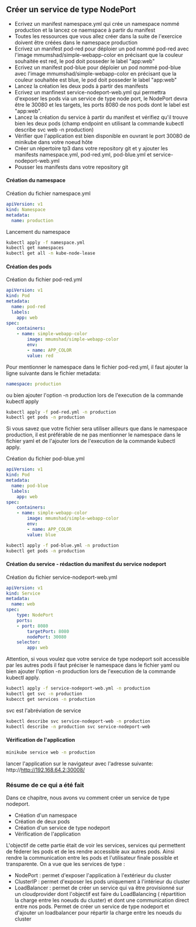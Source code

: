 ## Créer un service de type NodePort

- Ecrivez un manifest namespace.yml qui crée un namespace nommé production et la lancez ce naemspace à partir du manifest
- Toutes les ressources que vous allez créer dans la suite de l'exercice doivent être créées dans le namespace production
- Ecrivez un manifest pod-red pour déploier un pod nommé pod-red avec l'image mmumshad/simple-webapp-color en précisant que la couleur souhaitée est red, le pod doit posseder le label "app:web"
- Ecrivez un manifest pod-blue pour déploier un pod nommé pod-blue avec l'image mmumshad/simple-webapp-color en précisant que la couleur souhaitée est blue, le pod doit posseder le label "app:web"
- Lancez la création les deux pods à partir des manifests
- Ecrivez un manfinest service-nodeport-web.yml qui permettra d'exposer les pods via un service de type node port, le NodePort devra être le 30080 et les targets, les ports 8080 de nos pods dont le label est "app:web".
- Lancez la création du service à partir du manifest et vérifiez qu'il trouve bien les deux pods (champ endpoint en utilisant la commande kubectl describe svc web -n production)
- Vérifier que l'application est bien disponible en ouvrant le port 30080 de minikube dans votre noeud hôte
- Créer un répertoire tp3 dans votre repository git et y ajouter les manifests namespace.yml, pod-red.yml, pod-blue.yml et service-nodeport-web.yml
- Pousser les manifests dans votre repository git

#### Création du namespace 

Création du fichier namespace.yml
```yaml
apiVersion: v1
kind: Namespace
metadata:
  name: production
```
Lancement du namespace
```bash
kubectl apply -f namespace.yml
kubectl get namespaces
kubectl get all -n kube-node-lease
```


#### Création des pods

Création du fichier pod-red.yml
```yaml
apiVersion: v1
kind: Pod
metadata:
  name: pod-red
  labels:
    app: web
spec:
    containers:
    - name: simple-webapp-color
        image: mmumshad/simple-webapp-color
        env:
        - name: APP_COLOR
        value: red
```
Pour mentionner le namespace dans le fichier pod-red.yml, il faut ajouter la ligne suivante dans le fichier metadata:
```yaml
namespace: production
```
ou bien ajouter l'option -n production lors de l'execution de la commande kubectl apply
``` bash
kubectl apply -f pod-red.yml -n production
kubectl get pods -n production
```
Si vous savez que votre fichier sera utiliser ailleurs que dans le namespace production, il est préférable de ne pas mentionner le namespace dans le fichier yaml et de l'ajouter lors de l'execution de la commande kubectl apply.



Création du fichier pod-blue.yml
```yaml
apiVersion: v1
kind: Pod
metadata:
  name: pod-blue
  labels:
    app: web
spec:
    containers:
    - name: simple-webapp-color
        image: mmumshad/simple-webapp-color
        env:
        - name: APP_COLOR
        value: blue
```

``` bash
kubectl apply -f pod-blue.yml -n production
kubectl get pods -n production
```

#### Création du service - rédaction du manifest du service nodeport

Création du fichier service-nodeport-web.yml
```yaml
apiVersion: v1
kind: Service
metadata:
  name: web
spec:
    type: NodePort
    ports:
    - port: 8080
        targetPort: 8080
        nodePort: 30080
    selector:
        app: web
```

Attention, si vous voulez que votre service de type nodeport soit accessible par les autres pods il faut préciser le namespace dans le fichier yaml ou bien ajouter l'option -n production lors de l'execution de la commande kubectl apply.  
``` bash
kubectl apply -f service-nodeport-web.yml -n production
kubectl get svc -n production 
kubecct get services -n production
```
svc est l'abréviation de service

``` bash
kubectl describe svc service-nodeport-web -n production 
kubectl describe -n production svc service-nodeport-web
```

#### Vérification de l'application

``` bash
minikube service web -n production
```
lancer l'application sur le navigateur avec l'adresse suivante: http://http://192.168.64.2:30008/


### Résume de ce qui a été fait

Dans ce chapitre, nous avons vu comment créer un service de type nodeport.
- Création d'un namespace
- Création de deux pods
- Création d'un service de type nodeport
- Vérification de l'application

L'objectif de cette partie était de voir les services, services qui permettent de féderer les pods et de les rendre accessible aux autres pods. Ainsi rendre la communication entre les pods et l'utilisateur finale possible et transparente.
On a vue que les services de type :
- NodePort : permet d'exposer l'application à l'extérieur du cluster
- ClusterIP : permet d'exposer les pods uniquement à l'intérieur du cluster
- LoadBalancer : permet de créer un service qui va être provisionné sur un cloudprovider dont l'objectif est faire du LoadBalancing ( répartition la charge entre les noeuds du cluster) et dont une communication direct entre nos pods.
Permet de créer un service de type nodeport et d'ajouter un loadbalancer pour répartir la charge entre les noeuds du cluster
